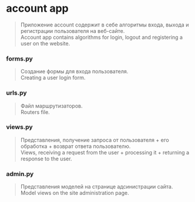 # account app
> Приложение account содержит в себе алгоритмы входа, выхода и регистрации пользователя на веб-сайте.<br/>
> Account app contains algorithms for login, logout and registering a user on the website.
### forms.py
> Создание формы для входа пользователя.<br/>
> Creating a user login form.
### urls.py
> Файл маршрутизаторов.<br/>
> Routers file.
### views.py
> Представления, получение запроса от пользователя + его обработка + возврат ответа пользователю.<br/>
> Views, receiving a request from the user + processing it + returning a response to the user.
### admin.py
> Представления моделей на странице адсинистрации сайта.<br/>
> Model views on the site administration page.
